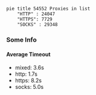 
```mermaid
pie title 54552 Proxies in list
    "HTTP" : 24047
    "HTTPS": 7729
    "SOCKS" : 29348
```

### Some Info
#### Average Timeout

- mixed: 3.6s
- http: 1.7s
- https: 8.2s
- socks: 5.0s